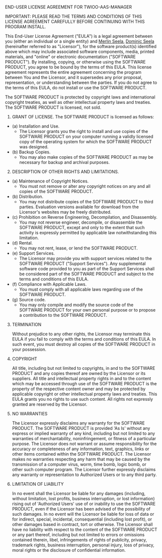 END-USER LICENSE AGREEMENT FOR TWIOO-AAS-MANAGER

IMPORTANT: PLEASE READ THE TERMS AND CONDITIONS OF THIS LICENSE AGREEMENT CAREFULLY BEFORE CONTINUING WITH THIS PROGRAM INSTALL.

This End-User License Agreement ("EULA") is a legal agreement between you (either an individual or a single entity) and [Merlin Seela](https://github.com/merlinseela), [Dominic Seela](https://github.com/engineerTrooper) (hereinafter referred to as "Licensor"), for the software product(s) identified above which may include associated software components, media, printed materials, and "online" or electronic documentation ("SOFTWARE PRODUCT"). By installing, copying, or otherwise using the SOFTWARE PRODUCT, you agree to be bound by the terms of this EULA. This license agreement represents the entire agreement concerning the program between You and the Licensor, and it supersedes any prior proposal, representation, or understanding between the parties. If you do not agree to the terms of this EULA, do not install or use the SOFTWARE PRODUCT.

The SOFTWARE PRODUCT is protected by copyright laws and international copyright treaties, as well as other intellectual property laws and treaties. The SOFTWARE PRODUCT is licensed, not sold.

1. GRANT OF LICENSE.
The SOFTWARE PRODUCT is licensed as follows:
- (a) Installation and Use.
    - The Licensor grants you the right to install and use copies of the SOFTWARE PRODUCT on your computer running a validly licensed copy of the operating system for which the SOFTWARE PRODUCT was designed.
- (b) Backup Copies.
    - You may also make copies of the SOFTWARE PRODUCT as may be necessary for backup and archival purposes.

2. DESCRIPTION OF OTHER RIGHTS AND LIMITATIONS.
- (a) Maintenance of Copyright Notices.
    - You must not remove or alter any copyright notices on any and all copies of the SOFTWARE PRODUCT.
- (b) Distribution.
    - You may not distribute copies of the SOFTWARE PRODUCT to third parties. Evaluation versions available for download from the Licensor's websites may be freely distributed.
- (c) Prohibition on Reverse Engineering, Decompilation, and Disassembly.
    - You may not reverse engineer, decompile, or disassemble the SOFTWARE PRODUCT, except and only to the extent that such activity is expressly permitted by applicable law notwithstanding this limitation.
- (d) Rental.
    - You may not rent, lease, or lend the SOFTWARE PRODUCT.
- (e) Support Services.
    - The Licensor may provide you with support services related to the SOFTWARE PRODUCT ("Support Services"). Any supplemental software code provided to you as part of the Support Services shall be considered part of the SOFTWARE PRODUCT and subject to the terms and conditions of this EULA.
- (f) Compliance with Applicable Laws.
    - You must comply with all applicable laws regarding use of the SOFTWARE PRODUCT.
- (g) Source code.
    - You may only compile and modify the source code of the SOFTWARE PRODUCT for your own personal purpose or to propose a contribution to the SOFTWARE PRODUCT.

3. TERMINATION

    Without prejudice to any other rights, the Licensor may terminate this EULA if you fail to comply with the terms and conditions of this EULA. In such event, you must destroy all copies of the SOFTWARE PRODUCT in your possession.

4. COPYRIGHT

    All title, including but not limited to copyrights, in and to the SOFTWARE PRODUCT and any copies thereof are owned by the Licensor or its suppliers. All title and intellectual property rights in and to the content which may be accessed through use of the SOFTWARE PRODUCT is the property of the respective content owner and may be protected by applicable copyright or other intellectual property laws and treaties. This EULA grants you no rights to use such content. All rights not expressly granted are reserved by the Licensor.

5. NO WARRANTIES

    The Licensor expressly disclaims any warranty for the SOFTWARE PRODUCT. The SOFTWARE PRODUCT is provided 'As Is' without any express or implied warranty of any kind, including but not limited to any warranties of merchantability, noninfringement, or fitness of a particular purpose. The Licensor does not warrant or assume responsibility for the accuracy or completeness of any information, text, graphics, links or other items contained within the SOFTWARE PRODUCT. The Licensor makes no warranties respecting any harm that may be caused by the transmission of a computer virus, worm, time bomb, logic bomb, or other such computer program. The Licensor further expressly disclaims any warranty or representation to Authorized Users or to any third party.

6. LIMITATION OF LIABILITY

    In no event shall the Licensor be liable for any damages (including, without limitation, lost profits, business interruption, or lost information) rising out of 'Authorized Users' use of or inability to use the SOFTWARE PRODUCT, even if the Licensor has been advised of the possibility of such damages. In no event will the Licensor be liable for loss of data or for indirect, special, incidental, consequential (including lost profit), or other damages based in contract, tort or otherwise. The Licensor shall have no liability with respect to the content of the SOFTWARE PRODUCT or any part thereof, including but not limited to errors or omissions contained therein, libel, infringements of rights of publicity, privacy, trademark rights, business interruption, personal injury, loss of privacy, moral rights or the disclosure of confidential information.